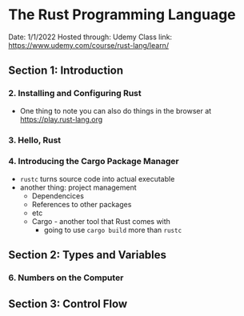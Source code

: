 # The Rust Programming Language

Date: 1/1/2022
Hosted through: Udemy
Class link: https://www.udemy.com/course/rust-lang/learn/

## Section 1: Introduction

### 2. Installing and Configuring Rust

* One thing to note you can also do things in the browser at https://play.rust-lang.org

### 3. Hello, Rust

### 4. Introducing the Cargo Package Manager

* `rustc` turns source code into actual executable
* another thing: project management
    * Dependencices 
    * References to other packages 
    * etc 
    * Cargo - another tool that Rust comes with 
        * going to use `cargo build` more than `rustc`


## Section 2: Types and Variables

### 6. Numbers on the Computer

## Section 3: Control Flow 


